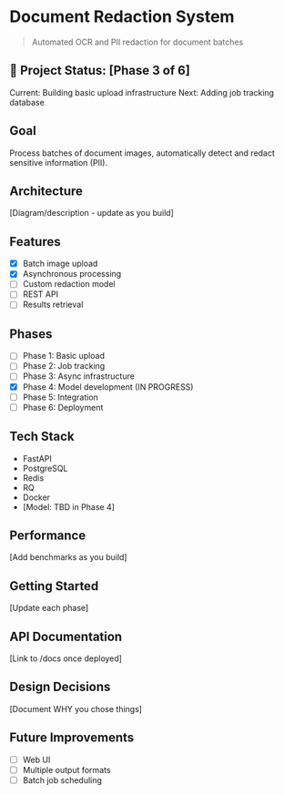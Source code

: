 # Document Redaction System

> Automated OCR and PII redaction for document batches

## 🚧 Project Status: [Phase 3 of 6]

Current: Building basic upload infrastructure
Next: Adding job tracking database

## Goal
Process batches of document images, automatically detect and redact sensitive information (PII).

## Architecture
[Diagram/description - update as you build]

## Features
- [x] Batch image upload
- [x] Asynchronous processing
- [ ] Custom redaction model
- [ ] REST API
- [ ] Results retrieval

## Phases
- [ ] Phase 1: Basic upload 
- [ ] Phase 2: Job tracking 
- [ ] Phase 3: Async infrastructure 
- [x] Phase 4: Model development (IN PROGRESS)
- [ ] Phase 5: Integration
- [ ] Phase 6: Deployment

## Tech Stack
- FastAPI
- PostgreSQL
- Redis
- RQ
- Docker
- [Model: TBD in Phase 4]

## Performance
[Add benchmarks as you build]

## Getting Started
[Update each phase]

## API Documentation
[Link to /docs once deployed]

## Design Decisions
[Document WHY you chose things]

## Future Improvements
- [ ] Web UI
- [ ] Multiple output formats
- [ ] Batch job scheduling

